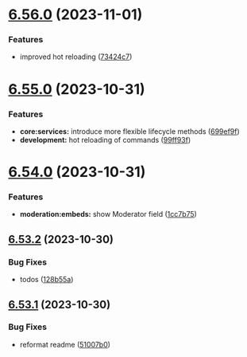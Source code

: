 # [6.56.0](https://github.com/onesoft-sudo/sudobot/compare/v6.55.0...v6.56.0) (2023-11-01)


### Features

* improved hot reloading ([73424c7](https://github.com/onesoft-sudo/sudobot/commit/73424c7c6ed25ab9d51add378b54836f81de4f0c))



# [6.55.0](https://github.com/onesoft-sudo/sudobot/compare/v6.54.0...v6.55.0) (2023-10-31)


### Features

* **core:services:** introduce more flexible lifecycle methods ([699ef9f](https://github.com/onesoft-sudo/sudobot/commit/699ef9f6b038cccc4ae411fb987dfc85558b15b6))
* **development:** hot reloading of commands ([99ff93f](https://github.com/onesoft-sudo/sudobot/commit/99ff93f74bfa92d8b01f01626eabf5440e4191a8))



# [6.54.0](https://github.com/onesoft-sudo/sudobot/compare/v6.53.2...v6.54.0) (2023-10-31)


### Features

* **moderation:embeds:** show Moderator field ([1cc7b75](https://github.com/onesoft-sudo/sudobot/commit/1cc7b7591b7a2fb4838c73b43b5b69d598c0f708))



## [6.53.2](https://github.com/onesoft-sudo/sudobot/compare/v6.53.1...v6.53.2) (2023-10-30)


### Bug Fixes

* todos ([128b55a](https://github.com/onesoft-sudo/sudobot/commit/128b55a1d361781b5d1e4c6dcd75696524532076))



## [6.53.1](https://github.com/onesoft-sudo/sudobot/compare/v6.53.0...v6.53.1) (2023-10-30)


### Bug Fixes

* reformat readme ([51007b0](https://github.com/onesoft-sudo/sudobot/commit/51007b0aafa72c66f4685dd21e505877baa58302))



